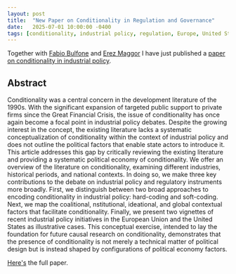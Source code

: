```yaml
---
layout: post
title:  "New Paper on Conditionality in Regulation and Governance"
date:   2025-07-01 10:00:00 -0400
tags: [conditionality, industrial policy, regulation, Europe, United Stets, development]
---
```


Together with [Fabio Bulfone](https://www.universiteitleiden.nl/en/staffmembers/fabio-bulfone) and [Erez Maggor](https://in.bgu.ac.il/humsos/soc-ant/en/pages/staff/emaggor-en.aspx) I have just published a [paper on conditionality in industrial policy](https://doi.org/10.1111/rego.70050).

<!--more-->

## Abstract

Conditionality was a central concern in the development literature of the 1990s. With the significant expansion of targeted public support to private firms since the Great Financial Crisis, the issue of conditionality has once again become a focal point in industrial policy debates. Despite the growing interest in the concept, the existing literature lacks a systematic conceptualization of conditionality within the context of industrial policy and does not outline the political factors that enable state actors to introduce
it. This article addresses this gap by critically reviewing the existing literature and providing a systematic political economy of conditionality. We offer an overview of the literature on conditionality, examining different industries, historical periods, and national contexts. In doing so, we make three key contributions to the debate on industrial policy and regulatory instruments more broadly. First, we distinguish between two broad approaches to encoding conditionality in industrial policy: hard-coding
and soft-coding. Next, we map the coalitional, nstitutional, ideational, and global contextual factors that facilitate conditionality. Finally, we present two vignettes of recent industrial policy initiatives in the European Union and the United States as illustrative cases. This conceptual exercise, intended to lay the foundation for future causal research on conditionality, demonstrates that the presence of conditionality is not merely a technical matter of political design but is instead shaped by configurations of political economy factors.

[Here's](https://doi.org/10.1111/rego.70050) the full paper.
